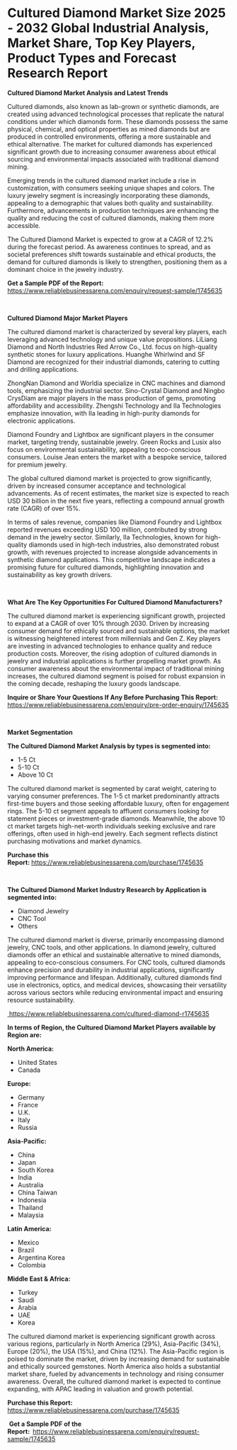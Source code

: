 <p><h1>Cultured Diamond Market Size 2025 - 2032 Global Industrial Analysis, Market Share, Top Key Players, Product Types and Forecast Research Report</h1></p><p><strong>Cultured Diamond Market Analysis and Latest Trends</strong></p>
<p><p>Cultured diamonds, also known as lab-grown or synthetic diamonds, are created using advanced technological processes that replicate the natural conditions under which diamonds form. These diamonds possess the same physical, chemical, and optical properties as mined diamonds but are produced in controlled environments, offering a more sustainable and ethical alternative. The market for cultured diamonds has experienced significant growth due to increasing consumer awareness about ethical sourcing and environmental impacts associated with traditional diamond mining.</p><p>Emerging trends in the cultured diamond market include a rise in customization, with consumers seeking unique shapes and colors. The luxury jewelry segment is increasingly incorporating these diamonds, appealing to a demographic that values both quality and sustainability. Furthermore, advancements in production techniques are enhancing the quality and reducing the cost of cultured diamonds, making them more accessible.</p><p>The Cultured Diamond Market is expected to grow at a CAGR of 12.2% during the forecast period. As awareness continues to spread, and as societal preferences shift towards sustainable and ethical products, the demand for cultured diamonds is likely to strengthen, positioning them as a dominant choice in the jewelry industry.</p></p>
<p><strong>Get a Sample PDF of the Report:&nbsp;</strong> <a href="https://www.reliablebusinessarena.com/enquiry/request-sample/1745635?utm_campaign=3314&utm_medium=2&utm_source=Github&utm_content=ia&utm_term=17042025&utm_id=cultured-diamond">https://www.reliablebusinessarena.com/enquiry/request-sample/1745635</a></p>
<p>&nbsp;</p>
<p><strong>Cultured Diamond Major Market Players</strong></p>
<p><p>The cultured diamond market is characterized by several key players, each leveraging advanced technology and unique value propositions. LiLiang Diamond and North Industries Red Arrow Co., Ltd. focus on high-quality synthetic stones for luxury applications. Huanghe Whirlwind and SF Diamond are recognized for their industrial diamonds, catering to cutting and drilling applications.</p><p>ZhongNan Diamond and Worldia specialize in CNC machines and diamond tools, emphasizing the industrial sector. Sino-Crystal Diamond and Ningbo CrysDiam are major players in the mass production of gems, promoting affordability and accessibility. Zhengshi Technology and IIa Technologies emphasize innovation, with IIa leading in high-purity diamonds for electronic applications.</p><p>Diamond Foundry and Lightbox are significant players in the consumer market, targeting trendy, sustainable jewelry. Green Rocks and Lusix also focus on environmental sustainability, appealing to eco-conscious consumers. Louise Jean enters the market with a bespoke service, tailored for premium jewelry.</p><p>The global cultured diamond market is projected to grow significantly, driven by increased consumer acceptance and technological advancements. As of recent estimates, the market size is expected to reach USD 30 billion in the next five years, reflecting a compound annual growth rate (CAGR) of over 15%.</p><p>In terms of sales revenue, companies like Diamond Foundry and Lightbox reported revenues exceeding USD 100 million, contributed by strong demand in the jewelry sector. Similarly, IIa Technologies, known for high-quality diamonds used in high-tech industries, also demonstrated robust growth, with revenues projected to increase alongside advancements in synthetic diamond applications. This competitive landscape indicates a promising future for cultured diamonds, highlighting innovation and sustainability as key growth drivers.</p></p>
<p>&nbsp;</p>
<p><strong>What Are The Key Opportunities For Cultured Diamond Manufacturers?</strong></p>
<p><p>The cultured diamond market is experiencing significant growth, projected to expand at a CAGR of over 10% through 2030. Driven by increasing consumer demand for ethically sourced and sustainable options, the market is witnessing heightened interest from millennials and Gen Z. Key players are investing in advanced technologies to enhance quality and reduce production costs. Moreover, the rising adoption of cultured diamonds in jewelry and industrial applications is further propelling market growth. As consumer awareness about the environmental impact of traditional mining increases, the cultured diamond segment is poised for robust expansion in the coming decade, reshaping the luxury goods landscape.</p></p>
<p><strong>Inquire or Share Your Questions If Any Before Purchasing This Report:</strong> <a href="https://www.reliablebusinessarena.com/enquiry/pre-order-enquiry/1745635?utm_campaign=3314&utm_medium=2&utm_source=Github&utm_content=ia&utm_term=17042025&utm_id=cultured-diamond">https://www.reliablebusinessarena.com/enquiry/pre-order-enquiry/1745635</a></p>
<p>&nbsp;</p>
<p><strong>Market Segmentation</strong></p>
<p><strong>The Cultured Diamond Market Analysis by types is segmented into:</strong></p>
<p><ul><li>1-5 Ct</li><li>5-10 Ct</li><li>Above 10 Ct</li></ul></p>
<p><p>The cultured diamond market is segmented by carat weight, catering to varying consumer preferences. The 1-5 ct market predominantly attracts first-time buyers and those seeking affordable luxury, often for engagement rings. The 5-10 ct segment appeals to affluent consumers looking for statement pieces or investment-grade diamonds. Meanwhile, the above 10 ct market targets high-net-worth individuals seeking exclusive and rare offerings, often used in high-end jewelry. Each segment reflects distinct purchasing motivations and market dynamics.</p></p>
<p><strong>Purchase this Report:&nbsp;</strong><a href="https://www.reliablebusinessarena.com/purchase/1745635?utm_campaign=3314&utm_medium=2&utm_source=Github&utm_content=ia&utm_term=17042025&utm_id=cultured-diamond">https://www.reliablebusinessarena.com/purchase/1745635</a></p>
<p>&nbsp;</p>
<p><strong>The Cultured Diamond Market Industry Research by Application is segmented into:</strong></p>
<p><ul><li>Diamond Jewelry</li><li>CNC Tool</li><li>Others</li></ul></p>
<p><p>The cultured diamond market is diverse, primarily encompassing diamond jewelry, CNC tools, and other applications. In diamond jewelry, cultured diamonds offer an ethical and sustainable alternative to mined diamonds, appealing to eco-conscious consumers. For CNC tools, cultured diamonds enhance precision and durability in industrial applications, significantly improving performance and lifespan. Additionally, cultured diamonds find use in electronics, optics, and medical devices, showcasing their versatility across various sectors while reducing environmental impact and ensuring resource sustainability.</p></p>
<p><a href="https://www.reliablebusinessarena.com/cultured-diamond-r1745635?utm_campaign=3314&utm_medium=2&utm_source=Github&utm_content=ia&utm_term=17042025&utm_id=cultured-diamond">&nbsp;https://www.reliablebusinessarena.com/cultured-diamond-r1745635</a></p>
<p><strong>In terms of Region, the Cultured Diamond Market Players available by Region are:</strong></p>
<p>
    <p> <strong> North America: </strong>
        <ul>
            <li>United States</li>
            <li>Canada</li>
        </ul>
        </p> 
    <p> <strong> Europe: </strong>
        <ul>
            <li>Germany</li>
            <li>France</li>
            <li>U.K.</li>
            <li>Italy</li>
            <li>Russia</li>
        </ul>
        </p> 
    <p> <strong> Asia-Pacific: </strong>
        <ul>
            <li>China</li>
            <li>Japan</li>
            <li>South Korea</li>
            <li>India</li>
            <li>Australia</li>
            <li>China Taiwan</li>
            <li>Indonesia</li>
            <li>Thailand</li>
            <li>Malaysia</li>
        </ul>
        </p> 
    <p> <strong> Latin America: </strong>
        <ul>
            <li>Mexico</li>
            <li>Brazil</li>
            <li>Argentina Korea</li>
            <li>Colombia</li>
        </ul>
        </p> 
    <p> <strong> Middle East & Africa: </strong>
        <ul>
            <li>Turkey</li>
            <li>Saudi</li>
            <li>Arabia</li>
            <li>UAE</li>
            <li>Korea</li>
        </ul>
    </p>
    </p>
<p><p>The cultured diamond market is experiencing significant growth across various regions, particularly in North America (29%), Asia-Pacific (34%), Europe (20%), the USA (15%), and China (12%). The Asia-Pacific region is poised to dominate the market, driven by increasing demand for sustainable and ethically sourced gemstones. North America also holds a substantial market share, fueled by advancements in technology and rising consumer awareness. Overall, the cultured diamond market is expected to continue expanding, with APAC leading in valuation and growth potential.</p></p>
<p><strong>Purchase this Report: </strong><a href="https://www.reliablebusinessarena.com/purchase/1745635?utm_campaign=3314&utm_medium=2&utm_source=Github&utm_content=ia&utm_term=17042025&utm_id=cultured-diamond">https://www.reliablebusinessarena.com/purchase/1745635</a></p>
<p>&nbsp;<strong>Get a Sample PDF of the Report:&nbsp;&nbsp;</strong><a href="https://www.reliablebusinessarena.com/enquiry/request-sample/1745635?utm_campaign=3314&utm_medium=2&utm_source=Github&utm_content=ia&utm_term=17042025&utm_id=cultured-diamond">https://www.reliablebusinessarena.com/enquiry/request-sample/1745635</a></p>
<p><strong></strong></p>
<p><p></p><p></p><p></p></p>